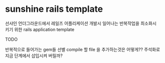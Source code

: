 sunshine rails template
=======================

선샤인 언더그라운드에서 레일즈 어플리케이션 개발시 일어나는 반복작업을 최소화시키기 위한 rails application template

TODO

반복적으로 들어가는 gem들 선별
compile 할 file 을 추가하는것은 어떻게?? 주석화로 지금 단계에서 삽입시켜 버릴까?